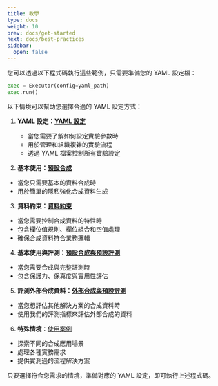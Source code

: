 ```yaml
---
title: 教學
type: docs
weight: 10
prev: docs/get-started
next: docs/best-practices
sidebar:
  open: false
---
```



您可以透過以下程式碼執行這些範例，只需要準備您的 YAML 設定檔：

```python
exec = Executor(config=yaml_path)
exec.run()
```

以下情境可以幫助您選擇合適的 YAML 設定方式：

1. **YAML 設定：[YAML 設定](./yaml-config)**

   - 當您需要了解如何設定實驗參數時
   - 用於管理和組織複雜的實驗流程
   - 透過 YAML 檔案控制所有實驗設定

2. **基本使用：[預設合成](./default-synthesis)**

  - 當您只需要基本的資料合成時
  - 用於簡單的隱私強化合成資料生成

3. **資料約束：[資料約束](./data-constraining)**

  - 當您需要控制合成資料的特性時
  - 包含欄位值規則、欄位組合和空值處理
  - 確保合成資料符合業務邏輯

4. **基本使用與評測：[預設合成與預設評測](./default-synthesis-default-evaluation)**

  - 當您需要合成與完整評測時
  - 包含保護力、保真度與實用性評估

5. **評測外部合成資料：[外部合成與預設評測](./external-synthesis-default-evaluation)**

  - 當您想評估其他解決方案的合成資料時
  - 使用我們的評測指標來評估外部合成的資料

6. **特殊情境**：[使用案例](./use-cases)

  - 探索不同的合成應用場景
  - 處理各種實務需求
  - 提供實測過的流程解決方案

只要選擇符合您需求的情境，準備對應的 YAML 設定，即可執行上述程式碼。